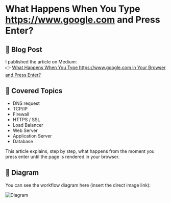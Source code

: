 # What Happens When You Type https://www.google.com and Press Enter?

## 📖 Blog Post

I published the article on Medium:  
👉 [What Happens When You Type https://www.google.com in Your Browser and Press Enter?](https://medium.com/@aziz123/what-happens-when-you-type-https-www-google-com-in-your-browser-and-press-enter-fdd1d61e50d7)

## 📌 Covered Topics

- DNS request  
- TCP/IP  
- Firewall  
- HTTPS / SSL  
- Load Balancer  
- Web Server  
- Application Server  
- Database  

This article explains, step by step, what happens from the moment you press enter until the page is rendered in your browser.

## 📌 Diagram

You can see the workflow diagram here (insert the direct image link):  

![Diagram](https://i.imgur.com/l380D90.png)
